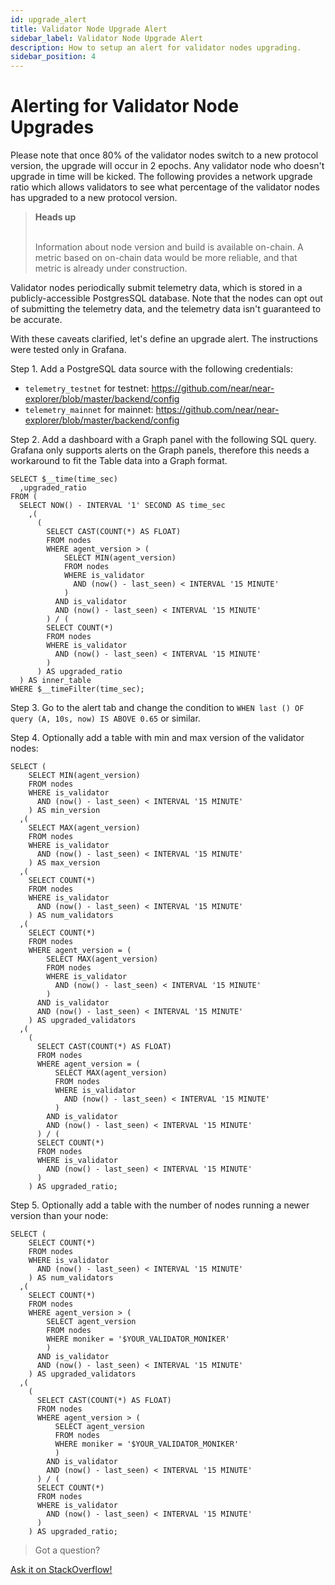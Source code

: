 ```yaml
---
id: upgrade_alert
title: Validator Node Upgrade Alert
sidebar_label: Validator Node Upgrade Alert
description: How to setup an alert for validator nodes upgrading.
sidebar_position: 4
---
```


# Alerting for Validator Node Upgrades

Please note that once 80% of the validator nodes switch to a new protocol version, the upgrade will occur in 2 epochs. Any validator node who doesn't upgrade in time will be kicked. The following provides a network upgrade ratio which allows validators to see what percentage of the validator nodes has upgraded to a new protocol version.

<blockquote class="warning">
<strong>Heads up</strong><br /><br />

Information about node version and build is available on-chain. A metric based on on-chain data would be more reliable, and that metric is already under construction.
</blockquote>

Validator nodes periodically submit telemetry data, which is stored in a publicly-accessible PostgresSQL database.
Note that the nodes can opt out of submitting the telemetry data, and the telemetry data isn't guaranteed to be accurate.

With these caveats clarified, let's define an upgrade alert. The instructions were tested only in Grafana.

Step 1. Add a PostgreSQL data source with the following credentials:

* `telemetry_testnet` for testnet: https://github.com/near/near-explorer/blob/master/backend/config
* `telemetry_mainnet` for mainnet: https://github.com/near/near-explorer/blob/master/backend/config

Step 2. Add a dashboard with a Graph panel with the following SQL query. Grafana only supports alerts on the Graph panels, therefore this needs a workaround to fit the Table data into a Graph format.

```
SELECT $__time(time_sec)
  ,upgraded_ratio
FROM (
  SELECT NOW() - INTERVAL '1' SECOND AS time_sec
    ,(
      (
        SELECT CAST(COUNT(*) AS FLOAT)
        FROM nodes
        WHERE agent_version > (
            SELECT MIN(agent_version)
            FROM nodes
            WHERE is_validator
              AND (now() - last_seen) < INTERVAL '15 MINUTE'
            )
          AND is_validator
          AND (now() - last_seen) < INTERVAL '15 MINUTE'
        ) / (
        SELECT COUNT(*)
        FROM nodes
        WHERE is_validator
          AND (now() - last_seen) < INTERVAL '15 MINUTE'
        )
      ) AS upgraded_ratio
  ) AS inner_table
WHERE $__timeFilter(time_sec);
```

Step 3. Go to the alert tab and change the condition to `WHEN last () OF query (A, 10s, now) IS ABOVE 0.65` or similar.

Step 4. Optionally add a table with min and max version of the validator nodes:

```
SELECT (
    SELECT MIN(agent_version)
    FROM nodes
    WHERE is_validator
      AND (now() - last_seen) < INTERVAL '15 MINUTE'
    ) AS min_version
  ,(
    SELECT MAX(agent_version)
    FROM nodes
    WHERE is_validator
      AND (now() - last_seen) < INTERVAL '15 MINUTE'
    ) AS max_version
  ,(
    SELECT COUNT(*)
    FROM nodes
    WHERE is_validator
      AND (now() - last_seen) < INTERVAL '15 MINUTE'
    ) AS num_validators
  ,(
    SELECT COUNT(*)
    FROM nodes
    WHERE agent_version = (
        SELECT MAX(agent_version)
        FROM nodes
        WHERE is_validator
          AND (now() - last_seen) < INTERVAL '15 MINUTE'
        )
      AND is_validator
      AND (now() - last_seen) < INTERVAL '15 MINUTE'
    ) AS upgraded_validators
  ,(
    (
      SELECT CAST(COUNT(*) AS FLOAT)
      FROM nodes
      WHERE agent_version = (
          SELECT MAX(agent_version)
          FROM nodes
          WHERE is_validator
            AND (now() - last_seen) < INTERVAL '15 MINUTE'
          )
        AND is_validator
        AND (now() - last_seen) < INTERVAL '15 MINUTE'
      ) / (
      SELECT COUNT(*)
      FROM nodes
      WHERE is_validator
        AND (now() - last_seen) < INTERVAL '15 MINUTE'
      )
    ) AS upgraded_ratio;
```

Step 5. Optionally add a table with the number of nodes running a newer version than your node:

```
SELECT (
    SELECT COUNT(*)
    FROM nodes
    WHERE is_validator
      AND (now() - last_seen) < INTERVAL '15 MINUTE'
    ) AS num_validators
  ,(
    SELECT COUNT(*)
    FROM nodes
    WHERE agent_version > (
        SELECT agent_version
        FROM nodes
        WHERE moniker = '$YOUR_VALIDATOR_MONIKER'
        )
      AND is_validator
      AND (now() - last_seen) < INTERVAL '15 MINUTE'
    ) AS upgraded_validators
  ,(
    (
      SELECT CAST(COUNT(*) AS FLOAT)
      FROM nodes
      WHERE agent_version > (
          SELECT agent_version
          FROM nodes
          WHERE moniker = '$YOUR_VALIDATOR_MONIKER'
          )
        AND is_validator
        AND (now() - last_seen) < INTERVAL '15 MINUTE'
      ) / (
      SELECT COUNT(*)
      FROM nodes
      WHERE is_validator
        AND (now() - last_seen) < INTERVAL '15 MINUTE'
      )
    ) AS upgraded_ratio;
```

>Got a question?
<a href="https://stackoverflow.com/questions/tagged/nearprotocol">
  <h8>Ask it on StackOverflow!</h8></a>
